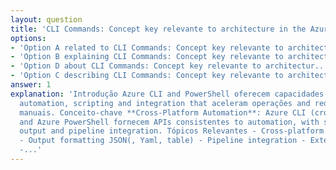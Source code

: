 ```yaml
---
layout: question
title: 'CLI Commands: Concept key relevante to architecture in the Azure'
options:
- 'Option A related to CLI Commands: Concept key relevante to architectur...'
- 'Option B explaining CLI Commands: Concept key relevante to architectur...'
- 'Option D about CLI Commands: Concept key relevante to architectur...'
- 'Option C describing CLI Commands: Concept key relevante to architectur...'
answer: 1
explanation: 'Introdução Azure CLI and PowerShell oferecem capacidades avançadas of
  automation, scripting and integration that aceleram operações and reduzem errors
  manuais. Conceito-chave **Cross-Platform Automation**: Azure CLI (cross-platform)
  and Azure PowerShell fornecem APIs consistentes to automation, with support to JSON/YAML
  output and pipeline integration. Tópicos Relevantes - Cross-platform compatibility
  - Output formatting JSON(, Yaml, table) - Pipeline integration - Extension ecosystem
  -...'
---
```

